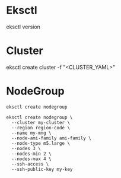 # Eksctl
eksctl version

# Cluster
eksctl create cluster -f "<CLUSTER_YAML>"

# NodeGroup
```
eksctl create nodegroup
```
```
eksctl create nodegroup \
  --cluster my-cluster \
  --region region-code \
  --name my-mng \
  --node-ami-family ami-family \
  --node-type m5.large \
  --nodes 3 \
  --nodes-min 2 \
  --nodes-max 4 \
  --ssh-access \
  --ssh-public-key my-key
```
